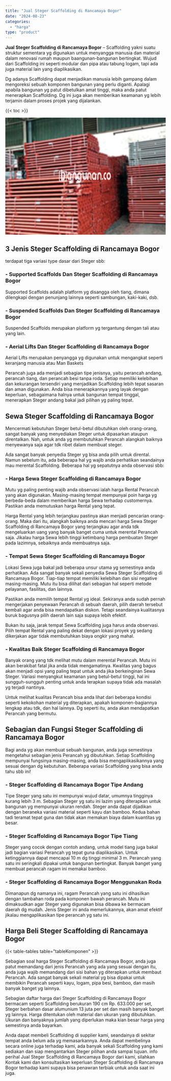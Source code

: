 ```yaml
---
title: "Jual Steger Scaffolding di Rancamaya Bogor"
date: "2024-08-23"
categories: 
  - "harga"
type: "product"
---
```


**Jual Steger Scaffolding di Rancamaya Bogor** – Scaffolding yakni suatu struktur sementara yg digunakan untuk menyangga manusia dan material dalam renovasi rumah maupun baangunan-bangunan bertingkat. Wujud dari Scaffolding ini seperti modular dan pipa atau tabung logam, tapi ada juga material lain yang diaplikasikan.

Dg adanya Scaffolding dapat menjadikan manusia lebih gampang dalam mengoreksi sebuah komponen bangunan yang perlu diganti. Apalagi apabila bangunan yg patut dibetulkan amat tinggi, maka anda patut menerapkan Scaffolding. Dg ini juga akan memberikan keamanan yg lebih terjamin dalam proses projek yang dijalankan.

{{< toc >}}

![Jual Steger Scaffolding di Rancamaya Bogor](/images/sewa-scaffolding-steger-02.png)

## 3 Jenis Steger Scaffolding di Rancamaya Bogor

terdapat tiga variasi type dasar dari Steger sbb:

### \- Supported Scaffolds Dan Steger Scaffolding di Rancamaya Bogor

Supported Scaffolds adalah platform yg disangga oleh tiang, dimana dilengkapi dengan penunjang lainnya seperti sambungan, kaki-kaki, dsb.

### \- Suspended Scaffolds Dan Steger Scaffolding di Rancamaya Bogor

Suspended Scaffolds merupakan platform yg tergantung dengan tali atau yang lain.

### \- Aerial Lifts Dan Steger Scaffolding di Rancamaya Bogor

Aerial Lifts merupakan penyangga yg digunakan untuk mengangkat seperti keranjang manusia atau Man Baskets

Perancah juga ada menjadi sebagian tipe jenisnya, yaitu perancah andang, perancah tiang, dan perancah besi tanpa roda. Setiap memiliki kelebihan dan kekurangan tersendiri yang menjadikan Scaffolding lebih tepat sasaran dan aman digunakan. Anda bisa menerapkannya yang layak dengan keperluan, sebagaimana halnya untuk bangunan tempat tinggal, menerapkan Steger andang bakal jadi pilihan yg paling tepat.

## Sewa Steger Scaffolding di Rancamaya Bogor

Mencermati kebutuhan Steger betul-betul dibutuhkan oleh orang-orang, sangat banyak yang menyediakan Steger untuk dipasarkan ataupun direntalkan. Nah, untuk anda yg membutuhkan Perancah alangkah baiknya menyewanya saja agar tdk ribet dalam membuat steger.

Ada sangat banyak penyedia Steger yg bisa anda pilih untuk dirental. Namun sebelum itu, ada beberapa hal yg wajib anda perhatikan seandainya mau merental Scaffolding. Beberapa hal yg sepatutnya anda observasi sbb:

### \- Harga Sewa Steger Scaffolding di Rancamaya Bogor

Mutu yg paling penting wajib anda observasi ialah harga Rental Perancah yang akan digunakan. Masing-masing tempat mempunyai poin harga yg berbeda-beda dalam memberikan harga Sewa terhadap customernya. Pastikan anda memutuskan harga Rental yang tepat.

Harga Rental yang lebih terjangkau pastinya akan menjadi pencarian orang-orang. Maka dari itu, alangkah baiknya anda mencari harga Sewa Steger Scaffolding di Rancamaya Bogor yang terjangkau agar anda tdk mengeluarkan uang yang banyak banget cuma untuk merental Perancah saja. Jikalau harga Sewa lebih tinggi ketimbang harga pembuatan Steger pada lazimnya, sebaiknya anda membuatnya saja.

### \- Tempat Sewa Steger Scaffolding di Rancamaya Bogor

Lokasi Sewa juga bakal jadi beberapa unsur utama yg semestinya anda perhatikan. Ada sangat banyak sekali penyedia Sewa Steger Scaffolding di Rancamaya Bogor. Tiap-tiap tempat memiliki kelebihan dan sisi negative masing-masing. Mutu itu bisa dilihat dari sebagian hal seperti metode pelayanan, fasilitas, dan lainnya.

Pastikan anda memilih tempat Rental yg ideal. Sekiranya anda sudah pernah mengerjakan penyewaan Perancah di sebuah daerah, pilih daerah tersebut kembali agar anda bisa mendapatkan diskon. Tetapi seandainya kualitasnya buruk bagusnya pilih daerah lain saja supaya lebih efektif.

Bukan itu saja, jarak tempat Sewa Scaffolding juga harus anda observasi. Pilih tempat Rental yang paling dekat dengan lokasi proyek yg sedang dikerjakan agar tidak membutuhkan biaya ongkir yang mahal.

### \- Kwalitas Baik Steger Scaffolding di Rancamaya Bogor

Banyak orang yang tdk melihat mutu dalam merental Perancah. Mutu ini akan berakibat fatal jika anda tidak mengamatinya. Kwalitas yang bagus akan menjadi opsi yang paling tepat untuk anda jika berkeinginan Sewa Steger. Variasi menyangkut keamanan yang betul-betul tinggi, hal ini sungguh-sungguh penting untuk anda terapkan supaya tidak ada masalah yg terjadi nantinya.

Untuk melihat kualitas Perancah bisa anda lihat dari beberapa kondisi seperti kekokohan material yg diterapkan, apakah komponen-bagiannya lengkap atau tdk, dan hal lainnya. Dg seperti itu, anda akan mendapatkan Perancah yang bermutu.

## Sebagian dan Fungsi Steger Scaffolding di Rancamaya Bogor

Bagi anda yg akan membuat sebuah bangunan, anda juga semestinya mengetahui sebagian jenis Perancah yg dibutuhkan. Setiap Scaffolding mempunyai fungsinya masing-masing, anda bisa mengaplikasikannya yang sesuai dengan dg kebutuhan. Beberapa variasi Scaffolding yang bisa anda tahu sbb ini!

### \- Steger Scaffolding di Rancamaya Bogor Tipe Andang

Tipe Steger yang satu ini mempunyai wujud datar, umumnya tingginya kurang lebih 3 m. Sebagian Steger yg satu ini lazim yang diterapkan untuk bangunan yg mempunyai ukuran rendah. Steger anda dapat dijadikan dengan beraneka variasi material seperti kayu dan bamboo. Kedua bahan tadi teramat tepat guna dan tidak akan memakan biaya dalam kuantitas yg besar.

### \- Steger Scaffolding di Rancamaya Bogor Tipe Tiang

Steger yang cocok dengan contoh andang, untuk model tiang juga bakal jadi bagian variasi Perancah yg tepat guna diaplikasikan. Untuk ketinggiannya dapat mencapai 10 m dg tinggi minimal 3 m. Perancah yang satu ini seringkali dipakai untuk bangunan bertingkat. Banyak banget yang membuat perancah ragam ini memakai bamboo.

### \- Steger Scaffolding di Rancamaya Bogor Menggunakan Roda

Dimanapun dg namanya ini, ragam Perancah yang satu ini dihasilkan dengan tambahan roda pada komponen bawah perancah. Mutu ini dimaksudkan agar Steger yang digunakan bisa dibawa ke bermacam daerah dg mudah. Jenis Steger ini anda memerlukannya, akan amat efektif jikalau mengaplikasikan tipe perancah yg satu ini.

## Harga Beli Steger Scaffolding di Rancamaya Bogor

{{< table-tables table="tableKomponen" >}}

Sebagian soal harga Steger Scaffolding di Rancamaya Bogor, anda juga patut memandang dari jenis Perancah yang ada yang sesuai dengan itu, anda juga wajib memandang dari sisi bahan yg diterapkan untuk membaut Perancah. Ada sangat banyak sekali material yg bisa dipakai untuk membikin Perancah seperti kayu, logam, pipa besi, bamboo, dan masih banyak banget yg lainnya.

Sebagian daftar harga dari Steger Scaffolding di Rancamaya Bogor bermacam seperti Scaffolding berukuran 190 cm Rp. 633.000 per set, Steger berbahan dasar alumunium 13 juta per set dan masih banyak banget yg lainnya. Harga ditentukan oleh material dan ukuran yang dibutuhkan. Ukuran dan banyaknya jumlah yang diperlukan maka kian besar harga yang semestinya anda bayarkan.

Anda dapat membeli Scaffolding di supplier kami, seandainya di sekitar tempat anda belum ada yg memasarkannya. Anda dapat membelinya secara online juga terhadap kami, ada banyak sekali Scaffolding yang kami sediakan dan siap mengantarkan Steger pilihan anda sampai tujuan. info perihal Jual Steger Scaffolding di Rancamaya Bogor dari kami, silahkan Kontak kami dan konsultasikan keperluan Steger Scaffolding di Rancamaya Bogor terhadap kami supaya bisa penawran terbiak untuk anda saat ini juga.
